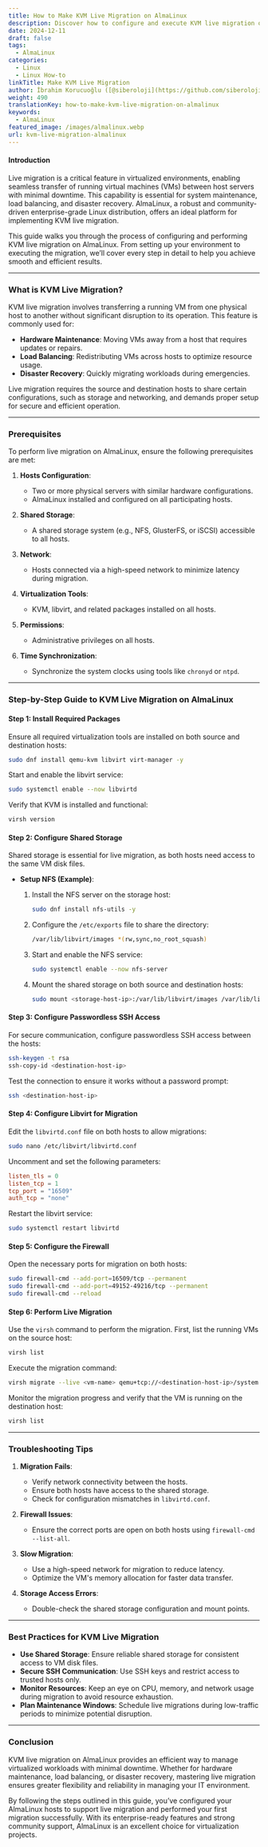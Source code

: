 ```yaml
---
title: How to Make KVM Live Migration on AlmaLinux
description: Discover how to configure and execute KVM live migration on AlmaLinux. A step-by-step guide for seamless virtual machine transfer between hosts.
date: 2024-12-11
draft: false
tags:
  - AlmaLinux
categories:
  - Linux
  - Linux How-to
linkTitle: Make KVM Live Migration
author: İbrahim Korucuoğlu ([@siberoloji](https://github.com/siberoloji))
weight: 490
translationKey: how-to-make-kvm-live-migration-on-almalinux
keywords:
  - AlmaLinux
featured_image: /images/almalinux.webp
url: kvm-live-migration-almalinux
---
```

#### Introduction

Live migration is a critical feature in virtualized environments, enabling seamless transfer of running virtual machines (VMs) between host servers with minimal downtime. This capability is essential for system maintenance, load balancing, and disaster recovery. AlmaLinux, a robust and community-driven enterprise-grade Linux distribution, offers an ideal platform for implementing KVM live migration.

This guide walks you through the process of configuring and performing KVM live migration on AlmaLinux. From setting up your environment to executing the migration, we’ll cover every step in detail to help you achieve smooth and efficient results.

---

### What is KVM Live Migration?

KVM live migration involves transferring a running VM from one physical host to another without significant disruption to its operation. This feature is commonly used for:

- **Hardware Maintenance**: Moving VMs away from a host that requires updates or repairs.
- **Load Balancing**: Redistributing VMs across hosts to optimize resource usage.
- **Disaster Recovery**: Quickly migrating workloads during emergencies.

Live migration requires the source and destination hosts to share certain configurations, such as storage and networking, and demands proper setup for secure and efficient operation.

---

### Prerequisites

To perform live migration on AlmaLinux, ensure the following prerequisites are met:

1. **Hosts Configuration**:
   - Two or more physical servers with similar hardware configurations.
   - AlmaLinux installed and configured on all participating hosts.

2. **Shared Storage**:
   - A shared storage system (e.g., NFS, GlusterFS, or iSCSI) accessible to all hosts.

3. **Network**:
   - Hosts connected via a high-speed network to minimize latency during migration.

4. **Virtualization Tools**:
   - KVM, libvirt, and related packages installed on all hosts.

5. **Permissions**:
   - Administrative privileges on all hosts.

6. **Time Synchronization**:
   - Synchronize the system clocks using tools like `chronyd` or `ntpd`.

---

### Step-by-Step Guide to KVM Live Migration on AlmaLinux

#### Step 1: Install Required Packages

Ensure all required virtualization tools are installed on both source and destination hosts:

```bash
sudo dnf install qemu-kvm libvirt virt-manager -y
```

Start and enable the libvirt service:

```bash
sudo systemctl enable --now libvirtd
```

Verify that KVM is installed and functional:

```bash
virsh version
```

#### Step 2: Configure Shared Storage

Shared storage is essential for live migration, as both hosts need access to the same VM disk files.

- **Setup NFS (Example)**:
  1. Install the NFS server on the storage host:

     ```bash
     sudo dnf install nfs-utils -y
     ```

  2. Configure the `/etc/exports` file to share the directory:

     ```bash
     /var/lib/libvirt/images *(rw,sync,no_root_squash)
     ```

  3. Start and enable the NFS service:

     ```bash
     sudo systemctl enable --now nfs-server
     ```

  4. Mount the shared storage on both source and destination hosts:

     ```bash
     sudo mount <storage-host-ip>:/var/lib/libvirt/images /var/lib/libvirt/images
     ```

#### Step 3: Configure Passwordless SSH Access

For secure communication, configure passwordless SSH access between the hosts:

```bash
ssh-keygen -t rsa
ssh-copy-id <destination-host-ip>
```

Test the connection to ensure it works without a password prompt:

```bash
ssh <destination-host-ip>
```

#### Step 4: Configure Libvirt for Migration

Edit the `libvirtd.conf` file on both hosts to allow migrations:

```bash
sudo nano /etc/libvirt/libvirtd.conf
```

Uncomment and set the following parameters:

```conf
listen_tls = 0
listen_tcp = 1
tcp_port = "16509"
auth_tcp = "none"
```

Restart the libvirt service:

```bash
sudo systemctl restart libvirtd
```

#### Step 5: Configure the Firewall

Open the necessary ports for migration on both hosts:

```bash
sudo firewall-cmd --add-port=16509/tcp --permanent
sudo firewall-cmd --add-port=49152-49216/tcp --permanent
sudo firewall-cmd --reload
```

#### Step 6: Perform Live Migration

Use the `virsh` command to perform the migration. First, list the running VMs on the source host:

```bash
virsh list
```

Execute the migration command:

```bash
virsh migrate --live <vm-name> qemu+tcp://<destination-host-ip>/system
```

Monitor the migration progress and verify that the VM is running on the destination host:

```bash
virsh list
```

---

### Troubleshooting Tips

1. **Migration Fails**:
   - Verify network connectivity between the hosts.
   - Ensure both hosts have access to the shared storage.
   - Check for configuration mismatches in `libvirtd.conf`.

2. **Firewall Issues**:
   - Ensure the correct ports are open on both hosts using `firewall-cmd --list-all`.

3. **Slow Migration**:
   - Use a high-speed network for migration to reduce latency.
   - Optimize the VM's memory allocation for faster data transfer.

4. **Storage Access Errors**:
   - Double-check the shared storage configuration and mount points.

---

### Best Practices for KVM Live Migration

- **Use Shared Storage**: Ensure reliable shared storage for consistent access to VM disk files.
- **Secure SSH Communication**: Use SSH keys and restrict access to trusted hosts only.
- **Monitor Resources**: Keep an eye on CPU, memory, and network usage during migration to avoid resource exhaustion.
- **Plan Maintenance Windows**: Schedule live migrations during low-traffic periods to minimize potential disruption.

---

### Conclusion

KVM live migration on AlmaLinux provides an efficient way to manage virtualized workloads with minimal downtime. Whether for hardware maintenance, load balancing, or disaster recovery, mastering live migration ensures greater flexibility and reliability in managing your IT environment.

By following the steps outlined in this guide, you’ve configured your AlmaLinux hosts to support live migration and performed your first migration successfully. With its enterprise-ready features and strong community support, AlmaLinux is an excellent choice for virtualization projects.
